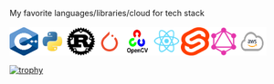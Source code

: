My favorite languages/libraries/cloud for tech stack </br></br>
<img src="https://github.com/rchavezj/rchavezj/blob/master/logos/cpp.png" width="50" height="50"/><img src="https://github.com/rchavezj/rchavezj/blob/master/logos/python.png" width="50" height="50" /><img src="https://github.com/rchavezj/rchavezj/blob/master/logos/rust.png" width="50" height="50" /><img src="https://github.com/rchavezj/rchavezj/blob/master/logos/pytorch.png" width="50" height="50" /><img src="https://github.com/rchavezj/rchavezj/blob/master/logos/opencv.png" width="50" height="50" /><img src="https://github.com/rchavezj/rchavezj/blob/master/logos/react.png" width="50" height="50" /><img src="https://github.com/rchavezj/rchavezj/blob/master/logos/svelte.png" width="50" height="50" /><img src="https://github.com/rchavezj/rchavezj/blob/master/logos/graphql.png" width="50" height="50" /><img src="https://github.com/rchavezj/rchavezj/blob/master/logos/aws.png" width="50" height="50" />


[![trophy](https://github-profile-trophy.vercel.app/?username=rchavezj&theme=dracula)](https://github.com/ryo-ma/github-profile-trophy)